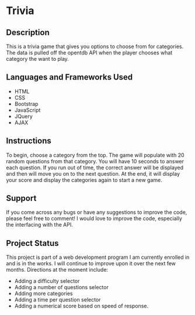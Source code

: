 # Trivia

## Description
This is a trivia game that gives you options to choose from for categories. The data is pulled off the opentdb API when the player chooses what category the want to play.   

## Languages and Frameworks Used
* HTML
* CSS
* Bootstrap
* JavaScript
* JQuery
* AJAX

## Instructions
To begin, choose a category from the top. The game will populate with 20 random questions from that category. You will have 10 seconds to answer each question. If you run out of time, the correct answer will be displayed and then will move you on to the next question. At the end, it will display your score and display the categories again to start a new game. 

## Support
If you come across any bugs or have any suggestions to improve the code, please feel free to comment! I would love to improve the code, especially the interfacing with the API.

## Project Status
This project is part of a web development program I am currently enrolled in and is in the works. I will continue to improve upon it over the next few months. Directions at the moment include: 
* Adding a difficulty selector
* Adding a number of questions selector
* Adding more categories
* Adding a time per question selector
* Adding a numerical score based on speed of response. 
